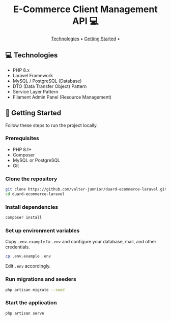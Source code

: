 <h1 align="center" style="font-weight: bold;">E-Commerce Client Management API 💻</h1>

<p align="center">
 <a href="#technologies">Technologies</a> • 
 <a href="#getting-started">Getting Started</a> • 
</p>

<h2 id="technologies">💻 Technologies</h2>

- PHP 8.x  
- Laravel Framework  
- MySQL / PostgreSQL (Database)  
- DTO (Data Transfer Object) Pattern  
- Service Layer Pattern  
- Filament Admin Panel (Resource Management)  

<h2 id="getting-started">🚀 Getting Started</h2>

Follow these steps to run the project locally.

<h3>Prerequisites</h3>

- PHP 8.1+  
- Composer  
- MySQL or PostgreSQL  
- Git  

<h3>Clone the repository</h3>

```bash
git clone https://github.com/valter-junnior/duard-ecommerce-laravel.git
cd duard-ecommerce-laravel
````

<h3>Install dependencies</h3>

```bash
composer install
```

<h3>Set up environment variables</h3>

Copy `.env.example` to `.env` and configure your database, mail, and other credentials.

```bash
cp .env.example .env
```

Edit `.env` accordingly.

<h3>Run migrations and seeders</h3>

```bash
php artisan migrate --seed
```

<h3>Start the application</h3>

```bash
php artisan serve
```
